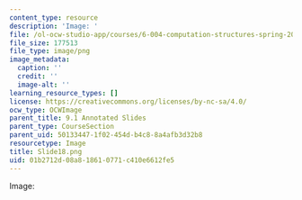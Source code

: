 ```yaml
---
content_type: resource
description: 'Image: '
file: /ol-ocw-studio-app/courses/6-004-computation-structures-spring-2017/01b2712d08a818610771c410e6612fe5_Slide18.png
file_size: 177513
file_type: image/png
image_metadata:
  caption: ''
  credit: ''
  image-alt: ''
learning_resource_types: []
license: https://creativecommons.org/licenses/by-nc-sa/4.0/
ocw_type: OCWImage
parent_title: 9.1 Annotated Slides
parent_type: CourseSection
parent_uid: 50133447-1f02-454d-b4c8-8a4afb3d32b8
resourcetype: Image
title: Slide18.png
uid: 01b2712d-08a8-1861-0771-c410e6612fe5
---
```

Image: 